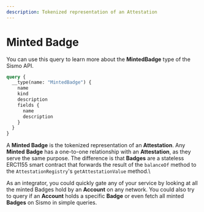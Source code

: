 ```yaml
---
description: Tokenized representation of an Attestation
---
```


# Minted Badge

You can use this query to learn more about the **MintedBadge** type of the Sismo API.

```graphql
query {
  __type(name: "MintedBadge") {
    name
    kind
    description
    fields {
      name
      description
    }
  }
}
```

A **Minted Badge** is the tokenized representation of an **Attestation**. Any **Minted** **Badge** has a one-to-one relationship with an **Attestation**, as they serve the same purpose. The difference is that **Badges** are a stateless ERC1155 smart contract that forwards the result of the `balanceOf` method to the `AttestationRegistry`'s `getAttestationValue` method.\


As an integrator, you could quickly gate any of your service by looking at all the minted Badges hold by an **Account** on any network. You could also try to query if an **Account** holds a specific **Badge** or even fetch all minted **Badges** on Sismo in simple queries.&#x20;
